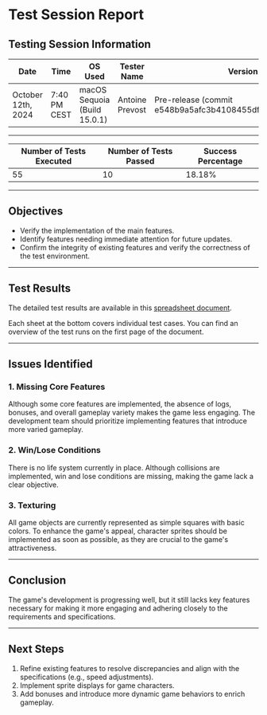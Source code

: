 # **Test Session Report**

## **Testing Session Information**

| Date               | Time         | OS Used                      | Tester Name     | Version Used                                                  |
| ------------------ | ------------ | ---------------------------- | --------------- | ------------------------------------------------------------- |
| October 12th, 2024 | 7:40 PM CEST | macOS Sequoia (Build 15.0.1) | Antoine Prevost | Pre-release (commit e548b9a5afc3b4108455df7b9d4d3a23879610e5) |

---

| Number of Tests Executed | Number of Tests Passed | Success Percentage |
| ------------------------ | ---------------------- | ------------------ |
| 55                       | 10                     | 18.18%             |

---

## **Objectives**

- Verify the implementation of the main features.
- Identify features needing immediate attention for future updates.
- Confirm the integrity of existing features and verify the correctness of the test environment.

---

## **Test Results**

The detailed test results are available in this [spreadsheet document](https://docs.google.com/spreadsheets/d/13jn9MZXwvPJthTED8lPlTzNpH2iK69MnvhQDEM3IoZw/edit?usp=sharing).

Each sheet at the bottom covers individual test cases. You can find an overview of the test runs on the first page of the document.

---

## **Issues Identified**

### 1. **Missing Core Features**
  Although some core features are implemented, the absence of logs, bonuses, and overall gameplay variety makes the game less engaging. The development team should prioritize implementing features that introduce more varied gameplay.

### 2. **Win/Lose Conditions**
  There is no life system currently in place. Although collisions are implemented, win and lose conditions are missing, making the game lack a clear objective.

### 3. **Texturing**
  All game objects are currently represented as simple squares with basic colors. To enhance the game's appeal, character sprites should be implemented as soon as possible, as they are crucial to the game's attractiveness.

---

## **Conclusion**

The game's development is progressing well, but it still lacks key features necessary for making it more engaging and adhering closely to the requirements and specifications.

---

## **Next Steps**

1. Refine existing features to resolve discrepancies and align with the specifications (e.g., speed adjustments).
2. Implement sprite displays for game characters.
3. Add bonuses and introduce more dynamic game behaviors to enrich gameplay.

